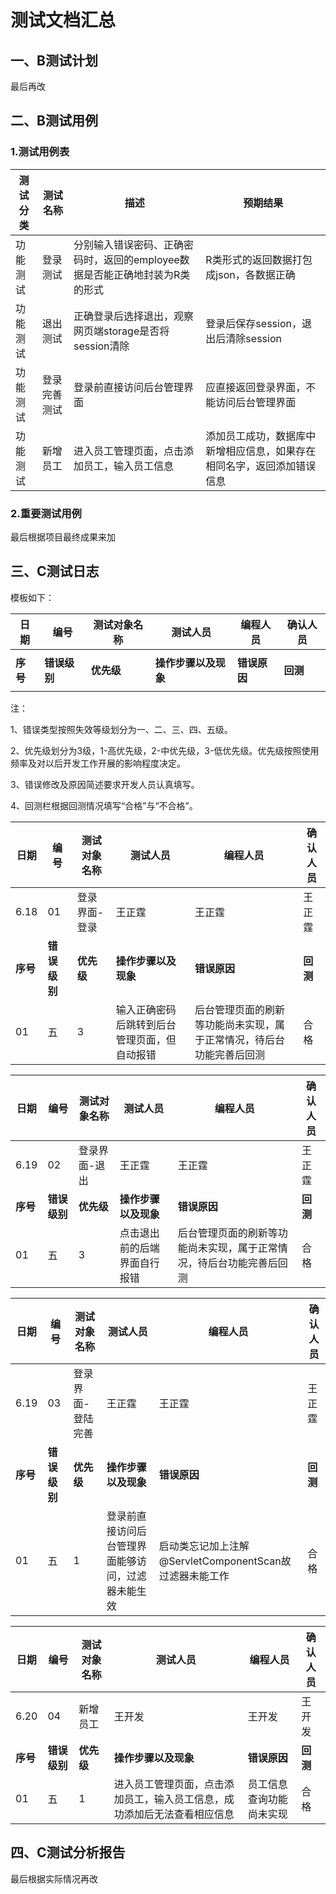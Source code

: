 # 测试文档汇总

## 一、B测试计划

最后再改



## 二、B测试用例

### 1.测试用例表

| 测试分类 | 测试名称     | 描述                                                         | 预期结果                                                     |
| -------- | ------------ | ------------------------------------------------------------ | ------------------------------------------------------------ |
| 功能测试 | 登录测试     | 分别输入错误密码、正确密码时，返回的employee数据是否能正确地封装为R类的形式 | R类形式的返回数据打包成json，各数据正确                      |
| 功能测试 | 退出测试     | 正确登录后选择退出，观察网页端storage是否将session清除       | 登录后保存session，退出后清除session                         |
| 功能测试 | 登录完善测试 | 登录前直接访问后台管理界面                                   | 应直接返回登录界面，不能访问后台管理界面                     |
| 功能测试 | 新增员工     | 进入员工管理页面，点击添加员工，输入员工信息                 | 添加员工成功，数据库中新增相应信息，如果存在相同名字，返回添加错误信息 |

### 2.重要测试用例

最后根据项目最终成果来加



## 三、C测试日志

模板如下：

| 日期     | 编号         | 测试对象名称 | 测试人员             | 编程人员     | 确认人员 |
| -------- | ------------ | ------------ | -------------------- | ------------ | -------- |
|          |              |              |                      |              |          |
| **序号** | **错误级别** | **优先级**   | **操作步骤以及现象** | **错误原因** | **回测** |
|          |              |              |                      |              |          |

注：

1、错误类型按照失效等级划分为一、二、三、四、五级。

2、优先级划分为3级，1-高优先级，2-中优先级，3-低优先级。优先级按照使用频率及对以后开发工作开展的影响程度决定。

3、错误修改及原因简述要求开发人员认真填写。

4、回测栏根据回测情况填写“合格”与“不合格”。 





| 日期     | 编号         | 测试对象名称  | 测试人员                                     | 编程人员                                                     | 确认人员 |
| -------- | ------------ | ------------- | -------------------------------------------- | ------------------------------------------------------------ | -------- |
| 6.18     | 01           | 登录界面-登录 | 王正霆                                       | 王正霆                                                       | 王正霆   |
| **序号** | **错误级别** | **优先级**    | **操作步骤以及现象**                         | **错误原因**                                                 | **回测** |
| 01       | 五           | 3             | 输入正确密码后跳转到后台管理页面，但自动报错 | 后台管理页面的刷新等功能尚未实现，属于正常情况，待后台功能完善后回测 | 合格     |



| 日期     | 编号         | 测试对象名称  | 测试人员                     | 编程人员                                                     | 确认人员 |
| -------- | ------------ | ------------- | ---------------------------- | ------------------------------------------------------------ | -------- |
| 6.19     | 02           | 登录界面-退出 | 王正霆                       | 王正霆                                                       | 王正霆   |
| **序号** | **错误级别** | **优先级**    | **操作步骤以及现象**         | **错误原因**                                                 | **回测** |
| 01       | 五           | 3             | 点击退出前的后端界面自行报错 | 后台管理页面的刷新等功能尚未实现，属于正常情况，待后台功能完善后回测 | 合格     |



| 日期     | 编号         | 测试对象名称      | 测试人员                                           | 编程人员                                                | 确认人员 |
| -------- | ------------ | ----------------- | -------------------------------------------------- | ------------------------------------------------------- | -------- |
| 6.19     | 03           | 登录界面-登陆完善 | 王正霆                                             | 王正霆                                                  | 王正霆   |
| **序号** | **错误级别** | **优先级**        | **操作步骤以及现象**                               | **错误原因**                                            | **回测** |
| 01       | 五           | 1                 | 登录前直接访问后台管理界面能够访问，过滤器未能生效 | 启动类忘记加上注解@ServletComponentScan故过滤器未能工作 | 合格     |



| 日期     | 编号         | 测试对象名称 | 测试人员                                                     | 编程人员                 | 确认人员 |
| -------- | ------------ | ------------ | ------------------------------------------------------------ | ------------------------ | -------- |
| 6.20     | 04           | 新增员工     | 王开发                                                       | 王开发                   | 王开发   |
| **序号** | **错误级别** | **优先级**   | **操作步骤以及现象**                                         | **错误原因**             | **回测** |
| 01       | 五           | 1            | 进入员工管理页面，点击添加员工，输入员工信息，成功添加后无法查看相应信息 | 员工信息查询功能尚未实现 | 合格     |

## 四、C测试分析报告

最后根据实际情况再改